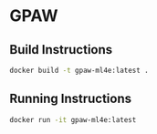 # GPAW 

## Build Instructions

```bash
docker build -t gpaw-ml4e:latest .
```

## Running Instructions

```bash
docker run -it gpaw-ml4e:latest
```